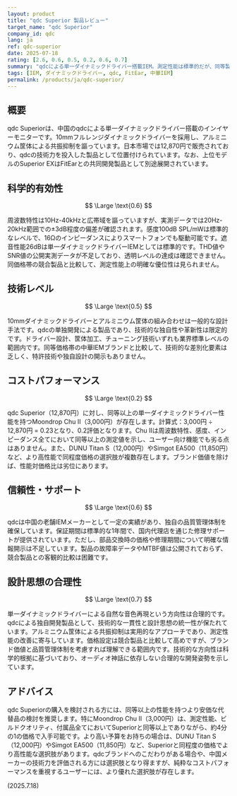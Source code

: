 ```yaml
---
layout: product
title: "qdc Superior 製品レビュー"
target_name: "qdc Superior"
company_id: qdc
lang: ja
ref: qdc-superior
date: 2025-07-18
rating: [2.6, 0.6, 0.5, 0.2, 0.6, 0.7]
summary: "qdcによる単一ダイナミックドライバー搭載IEM。測定性能は標準的だが、同等製品の4倍程度の価格設定により低いコストパフォーマンスを示す。"
tags: [IEM, ダイナミックドライバー, qdc, FitEar, 中華IEM]
permalink: /products/ja/qdc-superior/
---
```


## 概要

qdc Superiorは、中国のqdcによる単一ダイナミックドライバー搭載のインイヤーモニターです。10mmフルレンジダイナミックドライバーを採用し、アルミニウム筐体による共振抑制を謳っています。日本市場では12,870円で販売されており、qdcの技術力を投入した製品として位置付けられています。なお、上位モデルのSuperior EXはFitEarとの共同開発製品として別途展開されています。

## 科学的有効性

$$ \Large \text{0.6} $$

周波数特性は10Hz-40kHzと広帯域を謳っていますが、実測データでは20Hz-20kHz範囲での±3dB程度の偏差が確認されます。感度100dB SPL/mWは標準的なレベルで、16Ωのインピーダンスによりスマートフォンでも駆動可能です。遮音性能26dBは単一ダイナミックドライバーIEMとしては標準的です。THD値やSNR値の公開実測データが不足しており、透明レベルの達成は確認できません。同価格帯の競合製品と比較して、測定性能上の明確な優位性は見られません。

## 技術レベル

$$ \Large \text{0.5} $$

10mmダイナミックドライバーとアルミニウム筐体の組み合わせは一般的な設計手法です。qdcの単独開発による製品であり、技術的な独自性や革新性は限定的です。ドライバー設計、筐体加工、チューニング技術いずれも業界標準レベルの範囲内です。同等価格帯の中華IEMブランドと比較して、技術的な差別化要素は乏しく、特許技術や独自設計の開示もありません。

## コストパフォーマンス

$$ \Large \text{0.2} $$

qdc Superior（12,870円）に対し、同等以上の単一ダイナミックドライバー性能を持つMoondrop Chu II（3,000円）が存在します。計算式：3,000円 ÷ 12,870円 = 0.23となり、0.2評価となります。Chu IIは周波数特性、感度、インピーダンス全てにおいて同等以上の測定値を示し、ユーザー向け機能でも劣る点はありません。また、DUNU Titan S（12,000円）やSimgot EA500（11,850円）など、より高性能で同程度価格の選択肢が複数存在します。ブランド価値を除けば、性能対価格比は劣位にあります。

## 信頼性・サポート

$$ \Large \text{0.6} $$

qdcは中国の老舗IEMメーカーとして一定の実績があり、独自の品質管理体制を確保しています。保証期間は標準的な1年間で、国内代理店を通じた修理サポートが提供されています。ただし、部品交換時の価格や修理期間について明確な情報開示は不足しています。製品の故障率データやMTBF値は公開されておらず、競合製品との客観的比較は困難です。

## 設計思想の合理性

$$ \Large \text{0.7} $$

単一ダイナミックドライバーによる自然な音色再現という方向性は合理的です。qdcによる独自開発製品として、技術的な一貫性と設計思想の統一性が保たれています。アルミニウム筐体による共振抑制は実用的なアプローチであり、測定性能の改善に寄与しています。価格設定は競合製品と比較して高めですが、ブランド価値と品質管理体制を考慮すれば理解できる範囲内です。技術的な方向性は科学的根拠に基づいており、オーディオ神話に依存しない合理的な開発姿勢を示しています。

## アドバイス

qdc Superiorの購入を検討される方には、同等以上の性能を持つより安価な代替品の検討を推奨します。特にMoondrop Chu II（3,000円）は、測定性能、ビルドクオリティ、付属品全てにおいてSuperiorと同等以上でありながら、約4分の1の価格で入手可能です。より高い予算をお持ちの場合は、DUNU Titan S（12,000円）やSimgot EA500（11,850円）など、Superiorと同程度の価格でより高性能な選択肢があります。qdcブランドへのこだわりがある場合や、中国メーカーの技術力を評価される方には選択肢となり得ますが、純粋なコストパフォーマンスを重視するユーザーには、より優れた選択肢が存在します。

(2025.7.18)